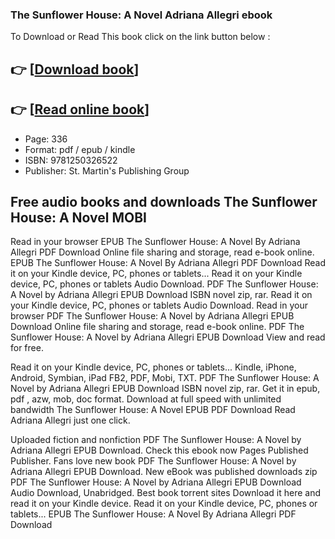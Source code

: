 ### The Sunflower House: A Novel Adriana Allegri ebook

To Download or Read This book click on the link button below :

## 👉  [**[Download book](http://get-pdfs.com/download.php?group=book&from=github.com&id=721916&lnk=1081 "Download book")**]

## 👉  [**[Read online book](http://get-pdfs.com/download.php?group=book&from=github.com&id=721916&lnk=1081 "Read online book")**]


* Page: 336
* Format: pdf / epub / kindle
* ISBN: 9781250326522
* Publisher: St. Martin&#039;s Publishing Group



## Free audio books and downloads The Sunflower House: A Novel MOBI


Read in your browser EPUB The Sunflower House: A Novel By Adriana Allegri PDF Download Online file sharing and storage, read e-book online. EPUB The Sunflower House: A Novel By Adriana Allegri PDF Download Read it on your Kindle device, PC, phones or tablets... Read it on your Kindle device, PC, phones or tablets Audio Download. PDF The Sunflower House: A Novel by Adriana Allegri EPUB Download ISBN novel zip, rar. Read it on your Kindle device, PC, phones or tablets Audio Download. Read in your browser PDF The Sunflower House: A Novel by Adriana Allegri EPUB Download Online file sharing and storage, read e-book online. PDF The Sunflower House: A Novel by Adriana Allegri EPUB Download View and read for free.

Read it on your Kindle device, PC, phones or tablets... Kindle, iPhone, Android, Symbian, iPad FB2, PDF, Mobi, TXT. PDF The Sunflower House: A Novel by Adriana Allegri EPUB Download ISBN novel zip, rar. Get it in epub, pdf , azw, mob, doc format. Download at full speed with unlimited bandwidth The Sunflower House: A Novel EPUB PDF Download Read Adriana Allegri just one click.

Uploaded fiction and nonfiction PDF The Sunflower House: A Novel by Adriana Allegri EPUB Download. Check this ebook now Pages Published Publisher. Fans love new book PDF The Sunflower House: A Novel by Adriana Allegri EPUB Download. New eBook was published downloads zip PDF The Sunflower House: A Novel by Adriana Allegri EPUB Download Audio Download, Unabridged. Best book torrent sites Download it here and read it on your Kindle device. Read it on your Kindle device, PC, phones or tablets... EPUB The Sunflower House: A Novel By Adriana Allegri PDF Download






